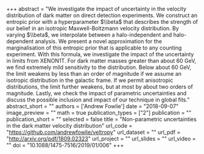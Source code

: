 +++
abstract = "We investigate the impact of uncertainty in the velocity distribution of dark matter on direct detection experiments. We construct an entropic prior with a hyperparameter $\\beta$ that describes the strength of our belief in an isotropic Maxwell-Boltzmann velocity distribution. By varying $\\beta$, we interpolate between a halo-independent and halo-dependent analysis. We present a novel approximation for the marginalisation of this entropic prior that is applicable to any counting experiment. With this formula, we investigate the impact of the uncertainty in limits from XENON1T. For dark matter masses greater than about 60 GeV, we find extremely mild sensitivity to the distribution. Below about 60 GeV, the limit weakens by less than an order of magnitude if we assume an isotropic distribution in the galactic frame. If we permit anisotropic distributions, the limit further weakens, but at most by about two orders of magnitude. Lastly, we check the impact of parametric uncertainties and discuss the possible inclusion and impact of our technique in global fits."
abstract_short = ""
authors = ['Andrew Fowlie']
date = "2018-09-07"
image_preview = ""
math = true
publication_types = ["2"]
publication = ""
publication_short = ""
selected = false
title = "Non-parametric uncertainties in the dark matter velocity distribution"
url_code = "https://github.com/andrewfowlie/veltropy"
url_dataset = ""
url_pdf = "http://arxiv.org/pdf/1809.02323"
url_project = ""
url_slides = ""
url_video = ""
doi = "10.1088/1475-7516/2019/01/006"
+++

